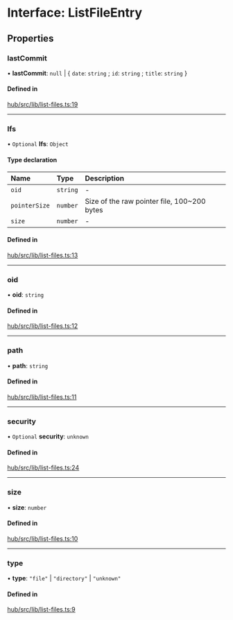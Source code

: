 
# Interface: ListFileEntry

## Properties

### lastCommit

• **lastCommit**: ``null`` \| { `date`: `string` ; `id`: `string` ; `title`: `string`  }

#### Defined in

[hub/src/lib/list-files.ts:19](https://github.com/huggingface/huggingface.js/blob/main/packages/hub/src/lib/list-files.ts#L19)

___

### lfs

• `Optional` **lfs**: `Object`

#### Type declaration

| Name | Type | Description |
| :------ | :------ | :------ |
| `oid` | `string` | - |
| `pointerSize` | `number` | Size of the raw pointer file, 100~200 bytes |
| `size` | `number` | - |

#### Defined in

[hub/src/lib/list-files.ts:13](https://github.com/huggingface/huggingface.js/blob/main/packages/hub/src/lib/list-files.ts#L13)

___

### oid

• **oid**: `string`

#### Defined in

[hub/src/lib/list-files.ts:12](https://github.com/huggingface/huggingface.js/blob/main/packages/hub/src/lib/list-files.ts#L12)

___

### path

• **path**: `string`

#### Defined in

[hub/src/lib/list-files.ts:11](https://github.com/huggingface/huggingface.js/blob/main/packages/hub/src/lib/list-files.ts#L11)

___

### security

• `Optional` **security**: `unknown`

#### Defined in

[hub/src/lib/list-files.ts:24](https://github.com/huggingface/huggingface.js/blob/main/packages/hub/src/lib/list-files.ts#L24)

___

### size

• **size**: `number`

#### Defined in

[hub/src/lib/list-files.ts:10](https://github.com/huggingface/huggingface.js/blob/main/packages/hub/src/lib/list-files.ts#L10)

___

### type

• **type**: ``"file"`` \| ``"directory"`` \| ``"unknown"``

#### Defined in

[hub/src/lib/list-files.ts:9](https://github.com/huggingface/huggingface.js/blob/main/packages/hub/src/lib/list-files.ts#L9)